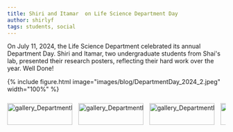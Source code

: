 ```yaml
---
title: Shiri and Itamar  on Life Science Department Day
author: shirlyf
tags: students, social
---
```


On July 11, 2024, the Life Science Department celebrated its annual Department Day. Shiri and Itamar, two undergraduate students from Shai's lab, presented their research posters, reflecting their hard work over the year. Well Done!

{%
  include figure.html
  image="images/blog/DepartmentDay_2024_2.jpeg"
  width="100%"
%}

<div class="scrollable-gallery">
    <div class="thumbnails">
        
<!-- Repeat this block for each image in the set -->

<a href="https://ecomplab.com/images/blog/DepartmentDay_2024_1.jpeg" data-lightbox="gallery_DepartmentDay_July2024" data-title="Life Science Department Day, July 2024  - 1">
        <img src="https://ecomplab.com/images/blog/DepartmentDay_2024_1.jpeg" alt="gallery_DepartmentDay_July2024" style="width:100%;max-width:150px">
</a>
<a href="https://ecomplab.com/images/blog/DepartmentDay_2024_3.jpeg" data-lightbox="gallery_DepartmentDay_July2024" data-title="Life Science Department Day, July 2024  - 2">
        <img src="https://ecomplab.com/images/blog/DepartmentDay_2024_3.jpeg" alt="gallery_DepartmentDay_July2024" style="width:100%;max-width:150px">
</a>
<a href="https://ecomplab.com/images/blog/DepartmentDay_2024_4.jpeg" data-lightbox="gallery_DepartmentDay_July2024" data-title="Life Science Department Day, July 2024  - 3">
        <img src="https://ecomplab.com/images/blog/DepartmentDay_2024_4.jpeg" alt="gallery_DepartmentDay_July2024" style="width:100%;max-width:150px">
</a>
<a href="https://ecomplab.com/images/blog/DepartmentDay_2024_2.jpeg" data-lightbox="gallery_DepartmentDay_July2024" data-title="Life Science Department Day, July 2024  - 4">
        <img src="https://ecomplab.com/images/blog/DepartmentDay_2024_2.jpeg" alt="gallery_DepartmentDay_July2024" style="width:100%;max-width:150px">
</a>
    </div>
</div>


<!-- Lightbox2 JS and CSS -->
<link href="https://cdnjs.cloudflare.com/ajax/libs/lightbox2/2.11.3/css/lightbox.min.css" rel="stylesheet">
<script src="https://cdnjs.cloudflare.com/ajax/libs/lightbox2/2.11.3/js/lightbox-plus-jquery.min.js"></script>



<!-- Additional CSS for Scrollable Gallery -->
<style>
    .scrollable-gallery {
        overflow-x: auto;
        white-space: nowrap;
        padding: 10px 0;
    }

    .thumbnails a {
        display: inline-block;
        margin-right: 10px;
    }

    .thumbnails img {
        width: 50px;
        height: 50px; /* Adjust the height as needed */
        vertical-align: middle;
    }
</style>

